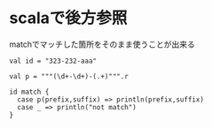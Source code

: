 # scalaで後方参照

matchでマッチした箇所をそのまま使うことが出来る

```
val id = "323-232-aaa"

val p = """(\d+-\d+)-(.+)""".r

id match {
  case p(prefix,suffix) => println(prefix,suffix)
  case _ => println("not match")
}
```


